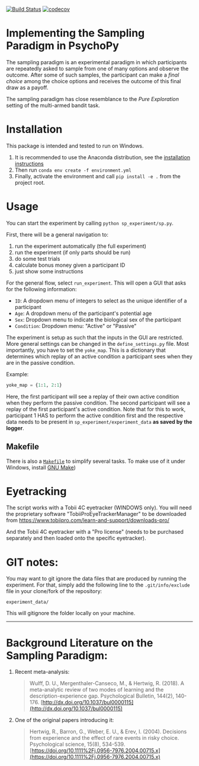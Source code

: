 [![Build Status](https://dev.azure.com/sappelhoff/sp_experiment/_apis/build/status/sappelhoff.sp_experiment?branchName=master)](https://dev.azure.com/sappelhoff/sp_experiment/_build/latest?definitionId=1&branchName=master)
[![codecov](https://codecov.io/gh/sappelhoff/sp_experiment/branch/master/graph/badge.svg)](https://codecov.io/gh/sappelhoff/sp_experiment)

# Implementing the Sampling Paradigm in PsychoPy

The sampling paradigm is an experimental paradigm in which participants are
repeatedly asked to sample from one of many options and observe the outcome.
After some of such samples, the participant can make a *final choice* among the
choice options and receives the outcome of this final draw as a payoff.

The sampling paradigm has close resemblance to the *Pure Exploration* setting
of the multi-armed bandit task.

# Installation

This package is intended and tested to run on Windows.

1. It is recommended to use the Anaconda distribution, see the
[installation instructions](http://docs.continuum.io/anaconda/install/)
2. Then run `conda env create -f environment.yml`
3. Finally, activate the environment and call `pip install -e .` from the
   project root.

# Usage

You can start the experiment by calling `python sp_experiment/sp.py`.

First, there will be a general navigation to:

1. run the experiment automatically (the full experiment)
1. run the experiment (if only parts should be run)
1. do some test trials
1. calculate bonus money given a participant ID
1. just show some instructions

For the general flow, select `run_experiment`. This will open a GUI that asks
for the following information:

- `ID`: A dropdown menu of integers to select as the unique identifier of a
  participant
- `Age`: A dropdown menu of the participant's potential age
- `Sex`: Dropdown menu to indicate the biological sex of the participant
- `Condition`: Dropdown menu: "Active" or "Passive"

The experiment is setup as such that the inputs in the GUI are restricted. More
general settings can be changed in the `define_settings.py` file. Most
importantly, you have to set the `yoke_map`. This is a dictionary that
determines which replay of an active condition a participant sees when they are
in the passive condition.

 Example:

 ```python
yoke_map = {1:1, 2:1}

 ```

Here, the first participant will see a replay of their own active condition
when they perform the passive condition. The second participant will see a
replay of the first participant's active condition. Note that for this to work,
participant 1 HAS to perform the active condition first and the respective data
needs to be present in `sp_experiment/experiment_data` **as saved by the
logger**.

## Makefile
There is also a [`Makefile`](https://github.com/sappelhoff/sp_experiment/blob/master/Makefile)
to simplify several tasks. To make use of it under Windows, install [GNU Make](https://chocolatey.org/packages/make))

# Eyetracking

The script works with a Tobii 4C eyetracker (WINDOWS only).
You will need the proprietary software "TobiiProEyeTrackerManager" to be
downloaded from https://www.tobiipro.com/learn-and-support/downloads-pro/

And the Tobii 4C eyetracker with a "Pro license" (needs to be purchased
separately and then loaded onto the specific eyetracker).

# GIT notes:

You may want to git ignore the data files that are produced by running the
experiment. For that, simply add the following line to the `.git/info/exclude`
file in your clone/fork of the repository:

`experiment_data/`

This will gitignore the folder locally on your machine.

---
# Background Literature on the Sampling Paradigm:

1. Recent meta-analysis:
   > Wulff, D. U., Mergenthaler-Canseco, M., & Hertwig, R. (2018). A
   meta-analytic review of two modes of learning and the description-experience
   gap. Psychological Bulletin, 144(2), 140-176.
   [http://dx.doi.org/10.1037/bul0000115](http://dx.doi.org/10.1037/bul0000115)

2. One of the original papers introducing it:
   > Hertwig, R., Barron, G., Weber, E. U., & Erev, I. (2004). Decisions from
   experience and the effect of rare events in risky choice. Psychological
   science, 15(8), 534-539. [https://doi.org/10.1111%2Fj.0956-7976.2004.00715.x](https://doi.org/10.1111%2Fj.0956-7976.2004.00715.x)
